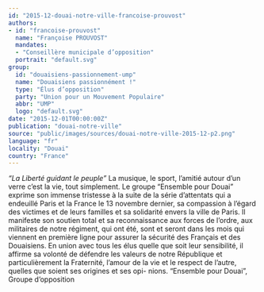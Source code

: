 ```yaml
---
id: "2015-12-douai-notre-ville-francoise-prouvost"
authors:
- id: "francoise-prouvost"
  name: "Françoise PROUVOST"
  mandates: 
  - "Conseillère municipale d’opposition"
  portrait: "default.svg"
group:
  id: "douaisiens-passionnement-ump"
  name: "Douaisiens passionnément !"
  type: "Élus d’opposition"
  party: "Union pour un Mouvement Populaire"
  abbr: "UMP"
  logo: "default.svg"
date: "2015-12-01T00:00:00Z"
publication: "douai-notre-ville"
source: "public/images/sources/douai-notre-ville-2015-12-p2.png"
language: "fr"
locality: "Douai"
country: "France"
---
```


*“La Liberté guidant le peuple”*
La musique, le sport, l’amitié autour d’un verre c’est la vie, tout simplement.
Le groupe “Ensemble pour Douai” exprime son immense tristesse à la suite de la série d’attentats qui a endeuillé Paris et la France le 13 novembre dernier, sa compassion à l’égard des victimes et de leurs familles et sa solidarité envers la ville de Paris.
Il manifeste son soutien total et sa reconnaissance aux forces de l’ordre, aux militaires de notre régiment, qui ont été, sont et seront dans les mois qui viennent en première ligne pour assurer la sécurité des Français et des Douaisiens. En union avec tous les élus quelle que soit leur sensibilité, il affirme sa volonté de défendre les valeurs de notre République et particulièrement la Fraternité, l’amour de la vie et le respect de l’autre, quelles que soient ses origines et ses opi-
nions.
“Ensemble pour Douai”,
Groupe d’opposition
